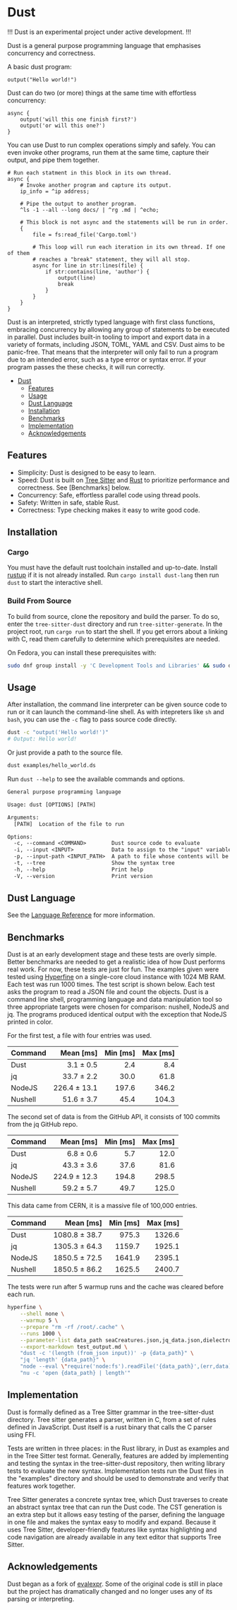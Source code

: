 # Dust

!!! Dust is an experimental project under active development. !!!

Dust is a general purpose programming language that emphasises concurrency and correctness.

A basic dust program:

```dust
output("Hello world!")
```

Dust can do two (or more) things at the same time with effortless concurrency:

```dust
async {
    output('will this one finish first?')
    output('or will this one?')
}
```

You can use Dust to run complex operations simply and safely. You can even invoke other programs, run them at the same time, capture their output, and pipe them together.

```dust
# Run each statment in this block in its own thread.
async { 
    # Invoke another program and capture its output.
    ip_info = ^ip address;

    # Pipe the output to another program.
    ^ls -1 --all --long docs/ | ^rg .md | ^echo;

    # This block is not async and the statements will be run in order.
    {
        file = fs:read_file('Cargo.toml')

        # This loop will run each iteration in its own thread. If one of them 
        # reaches a "break" statement, they will all stop.
        async for line in str:lines(file) {
            if str:contains(line, 'author') {
                output(line)
                break
            }
        }
    }
}
```

Dust is an interpreted, strictly typed language with first class functions, embracing concurrency by allowing any group of statements to be executed in parallel. Dust includes built-in tooling to import and export data in a variety of formats, including JSON, TOML, YAML and CSV. Dust aims to be panic-free. That means that the interpreter will only fail to run a program due to an intended error, such as a type error or syntax error. If your program passes the these checks, it will run correctly.

<!--toc:start-->
- [Dust](#dust)
  - [Features](#features)
  - [Usage](#usage)
  - [Dust Language](#dust-language)
  - [Installation](#installation)
  - [Benchmarks](#benchmarks)
  - [Implementation](#implementation)
  - [Acknowledgements](#acknowledgements)
<!--toc:end-->

## Features

- Simplicity: Dust is designed to be easy to learn.
- Speed: Dust is built on [Tree Sitter] and [Rust] to prioritize performance and correctness. See [Benchmarks] below.
- Concurrency: Safe, effortless parallel code using thread pools.
- Safety: Written in safe, stable Rust.
- Correctness: Type checking makes it easy to write good code.

## Installation

### Cargo

You must have the default rust toolchain installed and up-to-date. Install [rustup] if it is not already installed. Run `cargo install dust-lang` then run `dust` to start the interactive shell.

### Build From Source

To build from source, clone the repository and build the parser. To do so, enter the `tree-sitter-dust` directory and run `tree-sitter-generate`. In the project root, run `cargo run` to start the shell. If you get errors about a linking with C, read them carefully to determine which prerequisites are needed.

On Fedora, you can install these prerequisites with:

```sh
sudo dnf group install -y 'C Development Tools and Libraries' && sudo dnf install -y cmake
```

## Usage

After installation, the command line interpreter can be given source code to run or it can launch the command-line shell. As with intepreters like `sh` and `bash`, you can use the `-c` flag to pass source code directly.

```sh
dust -c "output('Hello world!')"
# Output: Hello world!
```

Or just provide a path to the source file.

```sh
dust examples/hello_world.ds
```

Run `dust --help` to see the available commands and options.

```txt
General purpose programming language

Usage: dust [OPTIONS] [PATH]

Arguments:
  [PATH]  Location of the file to run

Options:
  -c, --command <COMMAND>        Dust source code to evaluate
  -i, --input <INPUT>            Data to assign to the "input" variable
  -p, --input-path <INPUT_PATH>  A path to file whose contents will be assigned to the "input" variable
  -t, --tree                     Show the syntax tree
  -h, --help                     Print help
  -V, --version                  Print version    
```

## Dust Language

See the [Language Reference](/docs/language.md) for more information.

## Benchmarks

Dust is at an early development stage and these tests are overly simple. Better benchmarks are needed to get a realistic idea of how Dust performs real work. For now, these tests are just for fun.
The examples given were tested using [Hyperfine] on a single-core cloud instance with 1024 MB RAM. Each test was run 1000 times. The test script is shown below. Each test asks the program to read a JSON file and count the objects. Dust is a command line shell, programming language and data manipulation tool so three appropriate targets were chosen for comparison: nushell, NodeJS and jq. The programs produced identical output with the exception that NodeJS printed in color.

For the first test, a file with four entries was used.

| Command | Mean [ms] | Min [ms] | Max [ms] 
|:---|---:|---:|---:|
| Dust | 3.1 ± 0.5 | 2.4 | 8.4 |
| jq | 33.7 ± 2.2 | 30.0 | 61.8 |
| NodeJS | 226.4 ± 13.1 | 197.6 | 346.2 |
| Nushell | 51.6 ± 3.7 | 45.4 | 104.3 |

The second set of data is from the GitHub API, it consists of 100 commits from the jq GitHub repo.

| Command | Mean [ms] | Min [ms] | Max [ms] |
|:---|---:|---:|---:|
| Dust | 6.8 ± 0.6 | 5.7 | 12.0 | 2.20 ± 0.40 |
| jq | 43.3 ± 3.6 | 37.6 | 81.6 | 13.95 ± 2.49 |
| NodeJS | 224.9 ± 12.3 | 194.8 | 298.5 |
| Nushell | 59.2 ± 5.7 | 49.7 | 125.0 | 19.11 ± 3.55 |

This data came from CERN, it is a massive file of 100,000 entries.

| Command | Mean [ms] | Min [ms] | Max [ms] |
|:---|---:|---:|---:|
| Dust | 1080.8 ± 38.7 | 975.3 | 1326.6 |
| jq | 1305.3 ± 64.3 | 1159.7 | 1925.1 |
| NodeJS | 1850.5 ± 72.5 | 1641.9 | 2395.1 |
| Nushell | 1850.5 ± 86.2 | 1625.5 | 2400.7 |

The tests were run after 5 warmup runs and the cache was cleared before each run.

```sh
hyperfine \
	--shell none \
	--warmup 5 \
	--prepare "rm -rf /root/.cache" \
	--runs 1000 \
	--parameter-list data_path seaCreatures.json,jq_data.json,dielectron.json \
	--export-markdown test_output.md \
	"dust -c '(length (from_json input))' -p {data_path}" \
	"jq 'length' {data_path}" \
	"node --eval \"require('node:fs').readFile('{data_path}',(err,data)=>{console.log(JSON.parse(data).length)})\"" \
	"nu -c 'open {data_path} | length'"
```

## Implementation

Dust is formally defined as a Tree Sitter grammar in the tree-sitter-dust directory. Tree sitter generates a parser, written in C, from a set of rules defined in JavaScript. Dust itself is a rust binary that calls the C parser using FFI.

Tests are written in three places: in the Rust library, in Dust as examples and in the Tree Sitter test format. Generally, features are added by implementing and testing the syntax in the tree-sitter-dust repository, then writing library tests to evaluate the new syntax. Implementation tests run the Dust files in the "examples" directory and should be used to demonstrate and verify that features work together.

Tree Sitter generates a concrete syntax tree, which Dust traverses to create an abstract syntax tree that can run the Dust code. The CST generation is an extra step but it allows easy testing of the parser, defining the language in one file and makes the syntax easy to modify and expand. Because it uses Tree Sitter, developer-friendly features like syntax highlighting and code navigation are already available in any text editor that supports Tree Sitter.

## Acknowledgements

Dust began as a fork of [evalexpr]. Some of the original code is still in place but the project has dramatically changed and no longer uses any of its parsing or interpreting.

[Tree Sitter]: https://tree-sitter.github.io/tree-sitter/
[Rust]: https://rust-lang.org
[evalexpr]: https://github.com/ISibboI/evalexpr
[rustup]: https://rustup.rs
[Hyperfine]: https://github.com/sharkdp/hyperfine
